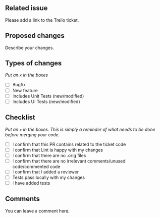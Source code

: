 ## Related issue

Please add a link to the Trello ticket.

## Proposed changes

Describe your changes.

## Types of changes

_Put an `x` in the boxes_

- [ ] Bugfix
- [ ] New feature
- [ ] Includes Unit Tests (new/modified)
- [ ] Includes UI Tests (new/modified)

## Checklist

_Put an `x` in the boxes. This is simply a reminder of what needs to be done before merging your code._

- [ ] I confirm that this PR contains related to the ticket code
- [ ] I confirm that Lint is happy with my changes
- [ ] I confirm that there are no .orig files
- [ ] I confirm that there are no irrelevant comments/unused code/commented code
- [ ] I confirm that I added a reviewer
- [ ] Tests pass locally with my changes
- [ ] I have added tests 

## Comments

You can leave a comment here.

